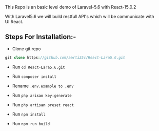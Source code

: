 
This Repo is an basic level demo of Laravel-5.6 with React-15.0.2

With Laravel5.6 we will build restfull API's which will be communicate with UI React.

## Steps For Installation:-
- Clone git repo
```PHP
git clone https://github.com/aarti25c/React-Lara5.6.git
```
- Run `cd React-Lara5.6.git`

- Run `composer install`

- Rename `.env.example to .env`

- Run `php arisan key:generate`

- Run `php artisan preset react`

- Run `npm install`

- Run `npm run build`

